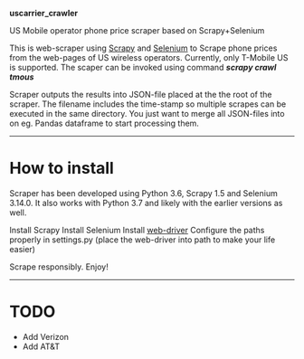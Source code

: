 **uscarrier_crawler**

US Mobile operator phone price scraper based on Scrapy+Selenium 

This is web-scraper using [Scrapy](https://scrapy.org/) and [Selenium](https://docs.seleniumhq.org/) to Scrape phone prices from the web-pages of US wireless operators. Currently, only T-Mobile US is supported. The scaper can be invoked using command **_scrapy crawl tmous_**

Scraper outputs the results into JSON-file placed at the the root of the scraper. The filename includes the time-stamp so multiple scrapes can be executed in the same directory. You just want to merge all JSON-files into on eg. Pandas dataframe to start processing them.

---

# How to install

Scraper has been developed using Python 3.6, Scrapy 1.5 and Selenium 3.14.0. It also works with Python 3.7 and likely with the earlier versions as well.

Install Scrapy
Install Selenium
Install [web-driver](https://docs.seleniumhq.org/download/)
Configure the paths properly in settings.py (place the web-driver into path to make your life easier)

Scrape responsibly. Enjoy!

---
# TODO

- Add Verizon
- Add AT&T
